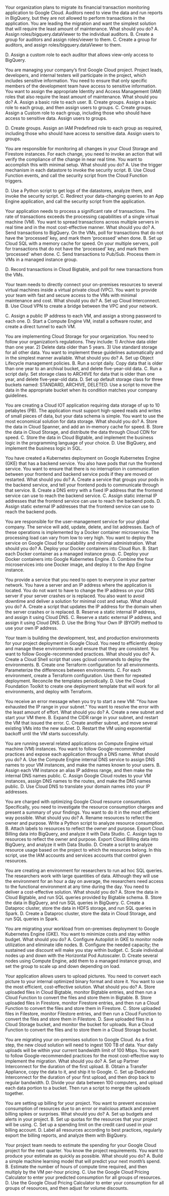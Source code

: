 Your organization plans to migrate its financial transaction monitoring application to Google Cloud. Auditors need to view the data and run reports in BigQuery, but they are not allowed to perform transactions in the application. You are leading the migration and want the simplest solution that will require the least amount of maintenance. What should you do?
A. Assign roles/bigquery.dataViewer to the individual auditors.
B. Create a group for auditors and assign roles/viewer to them.
C. Create a group for auditors, and assign roles/bigquery.dataViewer to them.
 
D. Assign a custom role to each auditor that allows view-only access to BigQuery.


You are managing your company’s first Google Cloud project. Project leads, developers, and internal testers will participate in the project, which includes sensitive information. You need to ensure that only specific members of the development team have access to sensitive information. You want to assign the appropriate Identity and Access Management (IAM) roles that also require the least amount of maintenance. What should you do?
A. Assign a basic role to each user.
B. Create groups. Assign a basic role to each group, and then assign users to groups.
C. Create groups. Assign a Custom role to each group, including those who should have access to sensitive data. Assign users to groups.
 
D. Create groups. Assign an IAM Predefined role to each group as required, including those who should have access to sensitive data. Assign users to groups.


You are responsible for monitoring all changes in your Cloud Storage and Firestore instances. For each change, you need to invoke an action that will verify the compliance of the change in near real time. You want to accomplish this with minimal setup. What should you do?
A. Use the trigger mechanism in each datastore to invoke the security script.
B. Use Cloud Function events, and call the security script from the Cloud Function triggers.
 
D. Use a Python script to get logs of the datastores, analyze them, and invoke the security script.
C. Redirect your data-changing queries to an App Engine application, and call the security script from the application.



Your application needs to process a significant rate of transactions. The rate of transactions exceeds the processing capabilities of a single virtual machine (VM). You want to spread transactions across multiple servers in real time and in the most cost-effective manner. What should you do?
A. Send transactions to BigQuery. On the VMs, poll for transactions that do not have the ‘processed’ key, and mark them ‘processed’ when done.
B. Set up Cloud SQL with a memory cache for speed. On your multiple servers, poll for transactions that do not have the ‘processed’ key, and mark them ‘processed’ when done.
C. Send transactions to Pub/Sub. Process them in VMs in a managed instance group.
 
D. Record transactions in Cloud Bigtable, and poll for new transactions from the VMs.


Your team needs to directly connect your on-premises resources to several virtual machines inside a virtual private cloud (VPC). You want to provide your team with fast and secure access to the VMs with minimal maintenance and cost. What should you do?
A. Set up Cloud Interconnect.
B. Use Cloud VPN to create a bridge between the VPC and your network.
 
C. Assign a public IP address to each VM, and assign a strong password to each one.
D. Start a Compute Engine VM, install a software router, and create a direct tunnel to each VM.






You are implementing Cloud Storage for your organization. You need to follow your organization’s regulations. They include: 1) Archive data older than one year. 2) Delete data older than 5 years. 3) Use standard storage for all other data. You want to implement these guidelines automatically and in the simplest manner available. What should you do?
A. Set up Object Lifecycle management policies.
B. Run a script daily. Copy data that is older than one year to an archival bucket, and delete five-year-old data.
C. Run a script daily. Set storage class to ARCHIVE for data that is older than one year, and delete five-year-old data.
D. Set up default storage class for three buckets named: STANDARD, ARCHIVE, DELETED. Use a script to move the data in the appropriate bucket when its condition matches your company guidelines.


You are creating a Cloud IOT application requiring data storage of up to 10 petabytes (PB). The application must support high-speed reads and writes of small pieces of data, but your data schema is simple. You want to use the most economical solution for data storage. What should you do?
A. Store the data in Cloud Spanner, and add an in-memory cache for speed.
B. Store the data in Cloud Storage, and distribute the data through Cloud CDN for speed.
C. Store the data in Cloud Bigtable, and implement the business logic in the programming language of your choice.
D. Use BigQuery, and implement the business logic in SQL.

You have created a Kubernetes deployment on Google Kubernetes Engine (GKE) that has a backend service. You also have pods that run the frontend service. You want to ensure that there is no interruption in communication between your frontend and backend service pods if they are moved or restarted. What should you do?
A. Create a service that groups your pods in the backend service, and tell your frontend pods to communicate through that service.
B. Create a DNS entry with a fixed IP address that the frontend service can use to reach the backend service.
C. Assign static internal IP addresses that the frontend service can use to reach the backend pods.
D. Assign static external IP addresses that the frontend service can use to reach the backend pods.

You are responsible for the user-management service for your global company. The service will add, update, delete, and list addresses. Each of these operations is implemented by a Docker container microservice. The processing load can vary from low to very high. You want to deploy the service on Google Cloud for scalability and minimal administration. What should you do?
A. Deploy your Docker containers into Cloud Run.
B. Start each Docker container as a managed instance group.
C. Deploy your Docker containers into Google Kubernetes Engine.
D. Combine the four microservices into one Docker image, and deploy it to the App Engine instance.

You provide a service that you need to open to everyone in your partner network.  You have a server and an IP address where the application is located. You do not want to have to change the IP address on your DNS server if your server crashes or is replaced. You also want to avoid downtime and deliver a solution for minimal cost and setup. What should you do?
A. Create a script that updates the IP address for the domain when the server crashes or is replaced.
B. Reserve a static internal IP address, and assign it using Cloud DNS.
C. Reserve a static external IP address, and assign it using Cloud DNS.
D. Use the Bring Your Own IP (BYOIP) method to use your own IP address.

Your team is building the development, test, and production environments for your project deployment in Google Cloud. You need to efficiently deploy and manage these environments and ensure that they are consistent. You want to follow Google-recommended practices. What should you do?
A. Create a Cloud Shell script that uses gcloud commands to deploy the environments.
B. Create one Terraform configuration for all environments. Parameterize the differences between environments.
C. For each environment, create a Terraform configuration. Use them for repeated deployment. Reconcile the templates periodically.
D. Use the Cloud Foundation Toolkit to create one deployment template that will work for all environments, and deploy with Terraform.

You receive an error message when you try to start a new VM: “You have exhausted the IP range in your subnet.” You want to resolve the error with the least amount of effort.  What should you do?
A. Create a new subnet and start your VM there.
B. Expand the CIDR range in your subnet, and restart the VM that issued the error.
C. Create another subnet, and move several existing VMs into the new subnet.
D. Restart the VM using exponential backoff until the VM starts successfully.

You are running several related applications on Compute Engine virtual machine (VM) instances. You want to follow Google-recommended practices and expose each application through a DNS name. What should you do?
A. Use the Compute Engine internal DNS service to assign DNS names to your VM instances, and make the names known to your users.
B. Assign each VM instance an alias IP address range, and then make the internal DNS names public.
C. Assign Google Cloud routes to your VM instances, assign DNS names to the routes, and make the DNS names public.
D. Use Cloud DNS to translate your domain names into your IP addresses.

You are charged with optimizing Google Cloud resource consumption. Specifically, you need to investigate the resource consumption charges and present a summary of your findings. You want to do it in the most efficient way possible. What should you do?
A. Rename resources to reflect the owner and purpose. Write a Python script to analyze resource consumption.
B. Attach labels to resources to reflect the owner and purpose. Export Cloud Billing data into BigQuery, and analyze it with Data Studio.
C. Assign tags to resources to reflect the owner and purpose. Export Cloud Billing data into BigQuery, and analyze it with Data Studio.
D. Create a script to analyze resource usage based on the project to which the resources belong. In this script, use the IAM accounts and services accounts that control given resources.

You are creating an environment for researchers to run ad hoc SQL queries. The researchers work with large quantities of data.  Although they will use the environment for an hour a day on average, the researchers need access to the functional environment at any time during the day. You need to deliver a cost-effective solution. What should you do?
A. Store the data in Cloud Bigtable, and run SQL queries provided by Bigtable schema.
B. Store the data in BigQuery, and run SQL queries in BigQuery.
C. Create a Dataproc cluster, store the data in HDFS storage, and run SQL queries in Spark.
D. Create a Dataproc cluster, store the data in Cloud Storage, and run SQL queries in Spark.


You are migrating your workload from on-premises deployment to Google Kubernetes Engine (GKE). You want to minimize costs and stay within budget. What should you do?
A. Configure Autopilot in GKE to monitor node utilization and eliminate idle nodes.
B. Configure the needed capacity; the sustained use discount will make you stay within budget.
C. Scale individual nodes up and down with the Horizontal Pod Autoscaler.
D. Create several nodes using Compute Engine, add them to a managed instance group, and set the group to scale up and down depending on load.

Your application allows users to upload pictures. You need to convert each picture to your internal optimized binary format and store it. You want to use the most efficient, cost-effective solution. What should you do?
A. Store uploaded files in Cloud Bigtable, monitor Bigtable entries, and then run a Cloud Function to convert the files and store them in Bigtable.
B. Store uploaded files in Firestore, monitor Firestore entries, and then run a Cloud Function to convert the files and store them in Firestore.
C. Store uploaded files in Filestore, monitor Filestore entries, and then run a Cloud Function to convert the files and store them in Filestore.
D. Save uploaded files in a Cloud Storage bucket, and monitor the bucket for uploads. Run a Cloud Function to convert the files and to store them in a Cloud Storage bucket.

You are migrating your on-premises solution to Google Cloud. As a first step, the new cloud solution will need to ingest 100 TB of data. Your daily uploads will be within your current bandwidth limit of 100 Mbps. You want to follow Google-recommended practices for the most cost-effective way to implement the migration. What should you do?
A. Set up Partner Interconnect for the duration of the first upload.
B. Obtain a Transfer Appliance, copy the data to it, and ship it to Google.
C. Set up Dedicated Interconnect for the duration of your first upload, and then drop back to regular bandwidth.
D. Divide your data between 100 computers, and upload each data portion to a bucket. Then run a script to merge the uploads together.

You are setting up billing for your project. You want to prevent excessive consumption of resources due to an error or malicious attack and prevent billing spikes or surprises. What should you do?
A. Set up budgets and alerts in your project.
B. Set up quotas for the resources that your project will be using.
C. Set up a spending limit on the credit card used in your billing account.
D. Label all resources according to best practices, regularly export the billing reports, and analyze them with BigQuery.

Your project team needs to estimate the spending for your Google Cloud project for the next quarter. You know the project requirements. You want to produce your estimate as quickly as possible. What should you do?
A. Build a simple machine learning model that will predict your next month’s spend.
B. Estimate the number of hours of compute time required, and then multiply by the VM per-hour pricing.
C. Use the Google Cloud Pricing Calculator to enter your predicted consumption for all groups of resources.
D. Use the Google Cloud Pricing Calculator to enter your consumption for all groups of resources, and then adjust for volume discounts.